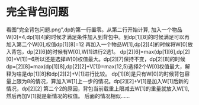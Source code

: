 # 完全背包问题
看图“完全背包问题.png”,dp的第一行置零。从第二行开始计算,
加入一个物品W[0]=4,dp[1][4]的时候才满足条件加入到背包中。到dp[1][8]的时候满足可以再加入第二个W[0],权值dp[1][8]=12
再加入一个物品W[1],dp[2][4]的时候将W[0]放入背包，dp[2][6]的时候有W[0],W[1]进行2选1。
dp[2][6]=max(dp[1][6],dp[2][0]+V[1])=6所以还是选择W[0]权值最大。dp[2][7]保持不变，dp[2][8]的时候
dp=[2][8]=max(dp[1][8],dp[2][2]+V[1])=max(12,5)选择2个W[0]权值最大，解释为啥是dp[1][8]和dp[2][2]+V[1]进行比较。
dp[1][8]是只有W[0]的时候背包容量上限为8的情况，算加入W[1]上一步的情况。dp[2][2]+V[1]是加入W[1]后新的情况，dp[2][2]
第二个2的原因，背包当前载重上限减去W[1]的重量就放入W[1],然后再加V[1]就是新情况的权值。
后面的情况相似……
